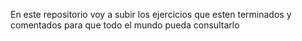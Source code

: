 En este repositorio voy a subir los ejercicios que esten terminados y comentados para que todo el mundo pueda consultarlo 
